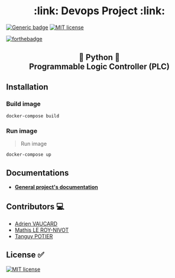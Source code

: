 <h1 align="center">:link: Devops Project :link:</h1>

[![Generic badge](https://img.shields.io/badge/Contributors-3-green.svg)](https://shields.io/) [![MIT license](https://img.shields.io/badge/License-MIT-blue.svg)](https://github.com/MathisLeRoyNivot/devops-project/blob/master/LICENSE)

[![forthebadge](https://forthebadge.com/images/badges/made-with-python.svg)](https://forthebadge.com)

<h2 align="center">

:snake: **Python** :snake:</br>
Programmable Logic Controller (**PLC**)

</h2>

## Installation

### **Build image**

```docker
docker-compose build
```

### **Run image**

> Run image

```docker
docker-compose up
```

## Documentations

- [**General project's documentation**](https://github.com/MathisLeRoyNivot/devops-project "Go to general project's documentation")

## Contributors :computer:

- [Adrien VAUCARD](https://github.com/adrienvaucard "Go to @adrienvaucard's Github")
- [Mathis LE ROY-NIVOT](https://github.com/MathisLeRoyNivot "Go to @MathisLeRoyNivot's Github")
- [Tanguy POTIER](https://github.com/tanguy85 "Go to @tanguy85's Github")

## License :white_check_mark:

[![MIT license](https://img.shields.io/badge/License-MIT-blue.svg)](https://github.com/MathisLeRoyNivot/devops-project/blob/master/LICENSE)